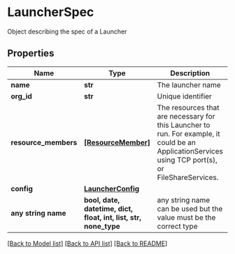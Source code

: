 # LauncherSpec

Object describing the spec of a Launcher

## Properties
Name | Type | Description | Notes
------------ | ------------- | ------------- | -------------
**name** | **str** | The launcher name | [optional] 
**org_id** | **str** | Unique identifier | [optional] 
**resource_members** | [**[ResourceMember]**](ResourceMember.md) | The resources that are necessary for this Launcher to run. For example, it could be an ApplicationServices using TCP port(s), or FileShareServices. | [optional] 
**config** | [**LauncherConfig**](LauncherConfig.md) |  | [optional] 
**any string name** | **bool, date, datetime, dict, float, int, list, str, none_type** | any string name can be used but the value must be the correct type | [optional]

[[Back to Model list]](../README.md#documentation-for-models) [[Back to API list]](../README.md#documentation-for-api-endpoints) [[Back to README]](../README.md)


